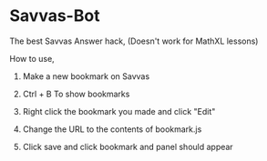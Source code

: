 # Savvas-Bot
The best Savvas Answer hack, (Doesn't work for MathXL lessons)

How to use,

1. Make a new bookmark on Savvas


2. Ctrl + B To show bookmarks


3. Right click the bookmark you made and click "Edit"


4. Change the URL to the contents of bookmark.js


5. Click save and click bookmark and panel should appear


